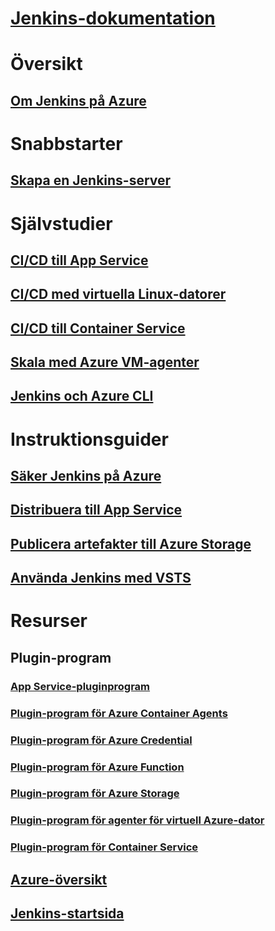 # [Jenkins-dokumentation](index.md)
# Översikt
## [Om Jenkins på Azure](overview.md)
# Snabbstarter
## [Skapa en Jenkins-server](/azure/jenkins/install-jenkins-solution-template)
# Självstudier
## [CI/CD till App Service](/azure/jenkins/java-deploy-webapp-tutorial)
## [CI/CD med virtuella Linux-datorer](/azure/virtual-machines/linux/tutorial-jenkins-github-docker-cicd)
## [CI/CD till Container Service](/azure/container-service/container-service-kubernetes-jenkins)
## [Skala med Azure VM-agenter](/azure/jenkins/jenkins-azure-vm-agents)
## [Jenkins och Azure CLI](/azure/jenkins/execute-cli-jenkins-pipeline)
# Instruktionsguider
## [Säker Jenkins på Azure](https://jenkins.io/blog/2017/04/20/secure-jenkins-on-azure/)
## [Distribuera till App Service](deploy-jenkins-app-service-plugin.md)
## [Publicera artefakter till Azure Storage](/azure/storage/common/storage-java-jenkins-continuous-integration-solution)
## [Använda Jenkins med VSTS](https://www.visualstudio.com/en-us/docs/build/apps/jenkins/build-deploy-jenkins)
# Resurser
## Plugin-program
### [App Service-pluginprogram](https://plugins.jenkins.io/azure-app-service)
### [Plugin-program för Azure Container Agents](https://plugins.jenkins.io/azure-container-agents)
### [Plugin-program för Azure Credential](https://plugins.jenkins.io/azure-credentials)
### [Plugin-program för Azure Function](https://plugins.jenkins.io/azure-function)
### [Plugin-program för Azure Storage](https://plugins.jenkins.io/windows-azure-storage)
### [Plugin-program för agenter för virtuell Azure-dator](https://plugins.jenkins.io/azure-vm-agents)
### [Plugin-program för Container Service](https://plugins.jenkins.io/azure-acs)
## [Azure-översikt](https://azure.microsoft.com/roadmap/)
## [Jenkins-startsida](https://jenkins.io/)
